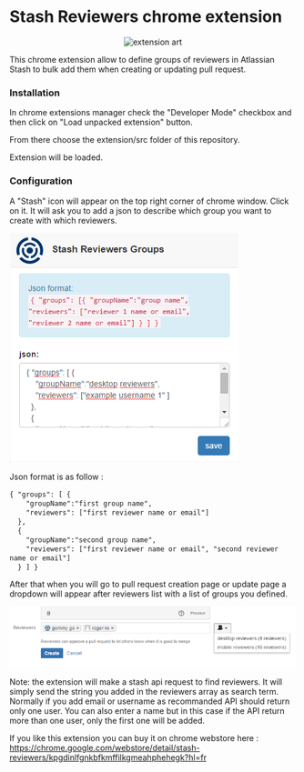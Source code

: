 Stash Reviewers chrome extension
==================

<p align="center">
<img src="https://raw.githubusercontent.com/dragouf/Stash-Reviewers-Chrome-Extension/master/docs/launch.png" alt="extension art" />
</p>

This chrome extension allow to define groups of reviewers in Atlassian Stash to bulk add them when creating or updating pull request.

### Installation

In chrome extensions manager check the "Developer Mode" checkbox and then click on "Load unpacked extension" button.

From there choose the extension/src folder of this repository.

Extension will be loaded.

### Configuration

A "Stash" icon will appear on the top right corner of chrome window. Click on it. It will ask you to add a json to describe which group you want to create with which reviewers.

![GitHub Logo](/docs/configuration_resized.png)

Json format is as follow :

```
{ "groups": [ { 
    "groupName":"first group name", 
    "reviewers": ["first reviewer name or email"] 
  },
  { 
    "groupName":"second group name", 
    "reviewers": ["first reviewer name or email", "second reviewer name or email"] 
  } ] }
```

After that when you will go to pull request creation page or update page a dropdown will appear after reviewers list with a list of groups you defined.

![GitHub Logo](/docs/add_group.png)

Note: the extension will make a stash api request to find reviewers. It will simply send the string you added in the reviewers array as search term. Normally if you add email or username as recommanded API should return only one user. You can also enter a name but in this case if the API return more than one user, only the first one will be added.


If you like this extension you can buy it on chrome webstore here : https://chrome.google.com/webstore/detail/stash-reviewers/kpgdinlfgnkbfkmffilkgmeahphehegk?hl=fr

